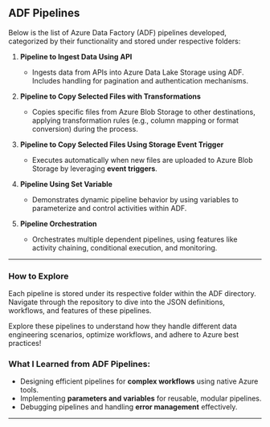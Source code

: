 ## **ADF Pipelines**

Below is the list of Azure Data Factory (ADF) pipelines developed, categorized by their functionality and stored under respective folders:

1. **Pipeline to Ingest Data Using API**  
   - Ingests data from APIs into Azure Data Lake Storage using ADF. Includes handling for pagination and authentication mechanisms.

2. **Pipeline to Copy Selected Files with Transformations**  
   - Copies specific files from Azure Blob Storage to other destinations, applying transformation rules (e.g., column mapping or format conversion) during the process.

3. **Pipeline to Copy Selected Files Using Storage Event Trigger**  
   - Executes automatically when new files are uploaded to Azure Blob Storage by leveraging **event triggers**.

4. **Pipeline Using Set Variable**  
   - Demonstrates dynamic pipeline behavior by using variables to parameterize and control activities within ADF.

5. **Pipeline Orchestration**  
   - Orchestrates multiple dependent pipelines, using features like activity chaining, conditional execution, and monitoring.

---

### **How to Explore**
Each pipeline is stored under its respective folder within the ADF directory. Navigate through the repository to dive into the JSON definitions, workflows, and features of these pipelines.

Explore these pipelines to understand how they handle different data engineering scenarios, optimize workflows, and adhere to Azure best practices!

### **What I Learned from ADF Pipelines**:

- Designing efficient pipelines for **complex workflows** using native Azure tools.
- Implementing **parameters and variables** for reusable, modular pipelines.
- Debugging pipelines and handling **error management** effectively.

---
